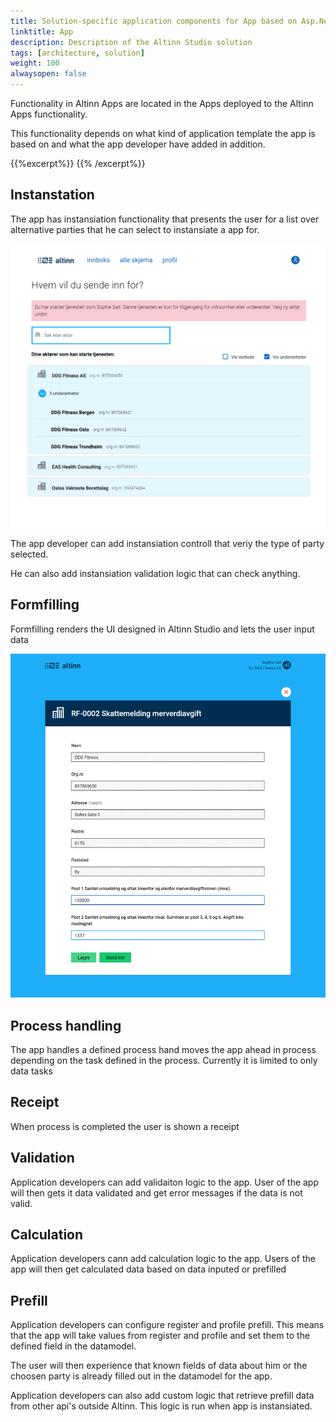 ```yaml
---
title: Solution-specific application components for App based on Asp.Net template
linktitle: App
description: Description of the Altinn Studio solution
tags: [architecture, solution]
weight: 100
alwaysopen: false
---
```


Functionality in Altinn Apps are located in the Apps deployed to the Altinn Apps functionality.

This functionality depends on what kind of application template the app is based on and what the app developer have added in addition. 


{{%excerpt%}}
<object data="/teknologi/altinnstudio/architecture/components/application/solution/altinn-apps/altinnapps__solutionarchitecture.svg" type="image/svg+xml" style="width: 100%;"></object>
{{% /excerpt%}}

## Instanstation

The app has instansiation functionality that presents the user for a list over alternative parties that he can select to instansiate a app for.

![Dashboard](selectparty.png "Select party view")

The app developer can add instansiation controll that veriy the type of party selected.

He can also add instansiation validation logic that can check anything.

## Formfilling

Formfilling renders the UI designed in Altinn Studio and lets the user input data


![Dashboard](formfilling.png "Form filling view")

## Process handling

The app handles a defined process hand moves the app ahead in process depending on the task defined in the process. Currently it is limited to only data tasks

## Receipt

When process is completed the user is shown a receipt

## Validation

Application developers can add validaiton logic to the app. User of the app will then gets it data validated and get error messages if the data is not valid.

## Calculation
Application developers cann add calculation logic to the app. Users of the app will then get calculated data based on data inputed or prefilled

## Prefill
Application developers can configure register and profile prefill. This means that the app will take values from register and profile and set them to the defined field in the datamodel.

The user will then experience that known fields of data about him or the choosen party is already filled out in the datamodel for the app.

Application developers can also add custom logic that retrieve prefill data from other api's outside Altinn. 
This logic is run when app is instansiated.
